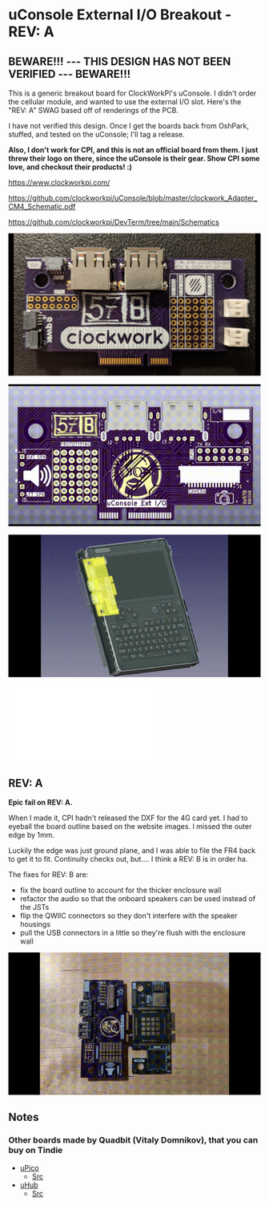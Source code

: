 # uConsole External I/O Breakout - REV: A

## BEWARE!!! --- THIS DESIGN HAS NOT BEEN VERIFIED --- BEWARE!!!

This is a generic breakout board for ClockWorkPI's uConsole. I didn't order the cellular module, and wanted to use the external I/O slot. Here's the "REV: A" SWAG based off of renderings of the PCB.

I have not verified this design. Once I get the boards back from OshPark, stuffed, and tested on the uConsole; I'll tag a release. 

**Also, I don't work for CPI, and this is not an official board from them. I just threw their logo on there, since the uConsole is their gear. Show CPI some love, and checkout their products! :)**

https://www.clockworkpi.com/

https://github.com/clockworkpi/uConsole/blob/master/clockwork_Adapter_CM4_Schematic.pdf

https://github.com/clockworkpi/DevTerm/tree/main/Schematics

![media/populated_board.gif](media/populated_board.gif)

![media/assembly.gif](media/assembly.gif)

![media/mockup.gif](media/mockup.gif)

![docs/schematic.pdf](docs/schematic.pdf)

## REV: A

**Epic fail on REV: A.**

When I made it, CPI hadn't released the DXF for the 4G card yet. I had to eyeball the board outline based on the website images. I missed the outer edge by 1mm. 

Luckily the edge was just ground plane, and I was able to file the FR4 back to get it to fit. Continuity checks out, but.... I think a REV: B is in order ha.

The fixes for REV: B are:
* fix the board outline to account for the thicker enclosure wall
* refactor the audio so that the onboard speakers can be used instead of the JSTs
* flip the QWIIC connectors so they don't interfere with the speaker housings
* pull the USB connectors in a little so they're flush with the enclosure wall

![Epic Fail](media/rev_a/epic_fail.gif)

## Notes

### Other boards made by Quadbit (Vitaly Domnikov), that you can buy on Tindie

* [uPico](https://www.tindie.com/products/quadbit/upico/)
  * [Src](https://github.com/dotcypress/upico)
* [uHub](https://www.tindie.com/products/quadbit/uhub/)
  * [Src](https://github.com/dotcypress/uhub)
 
